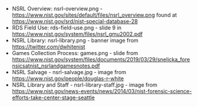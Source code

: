 * NSRL Overview: nsrl-overview.png - https://www.nist.gov/sites/default/files/nsrl_overview.png found
  at https://www.nist.gov/srd/nist-special-database-28
* RDS Field Use: rds-field-use.png - slide 9 in https://www.nist.gov/system/files/nsrl_gmu2002.pdf
* NSRL Library: nsrl-library.png - banner image from https://twitter.com/dwhitenist
* Games Collection Process: games.png - slide from https://www.nist.gov/system/files/documents/2019/03/29/snelicka_forensicsatnist_nsrlandgamesnotes.pdf
* NSRL Salvage - nsrl-salvage.jpg - image from https://www.nist.gov/people/douglas-r-white
* NSRL Library and Staff - nsrl-library-staff.jpg - image from https://www.nist.gov/news-events/news/2014/03/nist-forensic-science-efforts-take-center-stage-seattle
